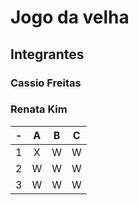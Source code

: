 # Jogo da velha
## Integrantes
### Cassio Freitas
### Renata Kim

| -  |  A     | B     | C     |
| -- | :---:  | :---: | :---: |
| 1  | X      | W     | W     |
| 2  | W      | W     | W     |
| 3  | W      | W     | W     |